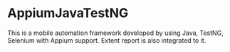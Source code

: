 # AppiumJavaTestNG
This is a mobile automation framework developed by using Java, TestNG, Selenium with Appium support. Extent report is also integrated to it.
